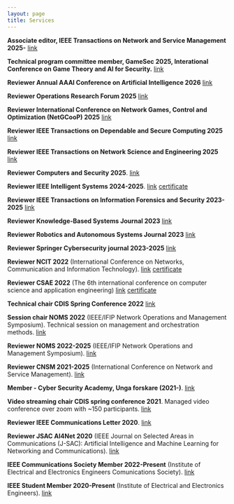 ```yaml
---
layout: page
title: Services
---
```


**Associate editor, IEEE Transactions on Network and Service Management 2025-**
[link](https://ieeexplore.ieee.org/xpl/RecentIssue.jsp?punumber=4275028)

**Technical program committee member, GameSec 2025, Interational Conference on Game Theory and AI for Security.**
[link](https://www.gamesec-conf.org/organization.php)

**Reviewer Annual AAAI Conference on Artificial Intelligence 2026**
[link](https://aaai.org/conference/aaai/aaai-26/)

**Reviewer Operations Research Forum 2025**
[link](https://link.springer.com/journal/43069)

**Reviewer International Conference on Network Games, Control and Optimization (NetGCooP) 2025**
[link](https://ieeexplore.ieee.org/xpl/conhome/1800584/all-proceedings)

**Reviewer IEEE Transactions on Dependable and Secure Computing 2025**
[link](https://ieeexplore.ieee.org/xpl/RecentIssue.jsp?punumber=8858)

**Reviewer IEEE Transactions on Network Science and Engineering 2025**
[link](https://ieeexplore.ieee.org/xpl/RecentIssue.jsp?punumber=6488902)

 **Reviewer  Computers and Security 2025**.
[link](https://www.sciencedirect.com/journal/computers-and-security)

 **Reviewer  IEEE Intelligent Systems 2024-2025**.
[link](https://ieeexplore.ieee.org/xpl/RecentIssue.jsp?punumber=9670)
[certificate](/assets/awards/intelligent_systems_review_certificate_24.pdf)

**Reviewer IEEE Transactions on Information Forensics and Security 2023-2025**
[link](https://ieeexplore.ieee.org/xpl/RecentIssue.jsp?punumber=10206)

**Reviewer Knowledge-Based Systems Journal 2023**
[link](https://www.sciencedirect.com/journal/knowledge-based-systems)

**Reviewer Robotics and Autonomous Systems Journal 2023**
[link](https://www.sciencedirect.com/journal/robotics-and-autonomous-systems)

**Reviewer Springer Cybersecurity journal 2023-2025**
[link](https://cybersecurity.springeropen.com/)

**Reviewer NCIT 2022** (International Conference on Networks, Communication and Information Technology).
[link](http://www.ncitconf.org/) [certificate](/assets/awards/ncit_review_certificate_22.pdf)

**Reviewer CSAE 2022** (The 6th international conference on computer science and application engineering)
[link](http://www.csaeconf.org/) [certificate](/assets/awards/csae_22_certificate.pdf)

**Technical chair CDIS Spring Conference 2022**
[link](https://www.kth.se/cdis)

**Session chair NOMS 2022** (IEEE/IFIP Network Operations and Management Symposium). Technical session on management and orchestration methods.
[link](https://noms2022.ieee-noms.org/)

**Reviewer NOMS 2022-2025** (IEEE/IFIP Network Operations and Management Symposium).
[link](https://noms2022.ieee-noms.org/)

**Reviewer CNSM 2021-2025** (International Conference on Network and Service Management).
[link](http://www.cnsm-conf.org/2021/)

**Member - Cyber Security Academy, Unga forskare (2021-)**.
[link](https://ungaforskare.se/cybersecurityacademy/)

**Video streaming chair CDIS spring conference 2021**. Managed video conference over zoom with ~150 participants.
[link](https://www.kth.se/cdis)

**Reviewer IEEE Communications Letter 2020**.
[link](https://ieeexplore.ieee.org/xpl/RecentIssue.jsp?punumber=4234)

**Reviewer JSAC AI4Net 2020** (IEEE Journal on Selected Areas in Communications (J-SAC): Artificial Intelligence and Machine Learning for Networking and Communications).
[link](https://www.comsoc.org/publications/journals/ieee-jsac/cfp/advances-artificial-intelligence-and-machine-learning)

**IEEE Communications Society Member 2022-Present** (Institute of Electrical and Electronics Engineers Comunications Society).
[link](https://www.ieee.org/)

**IEEE Student Member 2020-Present** (Institute of Electrical and Electronics Engineers).
[link](https://www.ieee.org/)
